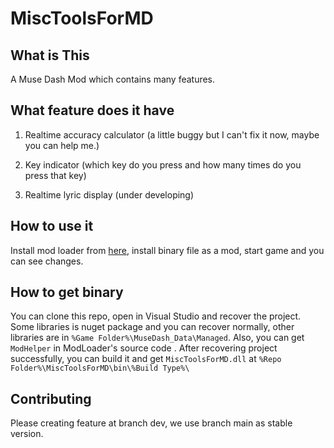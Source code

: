 # MiscToolsForMD

## What is This

A Muse Dash Mod which contains many features.

## What feature does it have

1. Realtime accuracy calculator (a little buggy but I can't fix it now, maybe you can help me.)

2. Key indicator (which key do you press and how many times do you press that key)

3. Realtime lyric display (under developing)

## How to use it

Install mod loader from [here](https://github.com/mo10/MuseDashModLoader), install binary file as a mod, start game and you can see changes.

## How to get binary

You can clone this repo, open in Visual Studio and recover the project. Some libraries is nuget package and you can recover normally, other libraries are in `%Game Folder%\MuseDash_Data\Managed`. Also, you can get `ModHelper` in ModLoader's source code . After recovering project successfully, you can build it and get `MiscToolsForMD.dll` at `%Repo Folder%\MiscToolsForMD\bin\%Build Type%\`

## Contributing

Please creating feature at branch dev, we use branch main as stable version.
